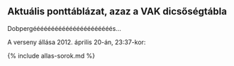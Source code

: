 ## Aktuális ponttáblázat, azaz a VAK dicsőségtábla

Dobpergéééééééééééééééééééééés...

A verseny állása 2012. április 20-án, 23:37-kor:

{% include allas-sorok.md %}
